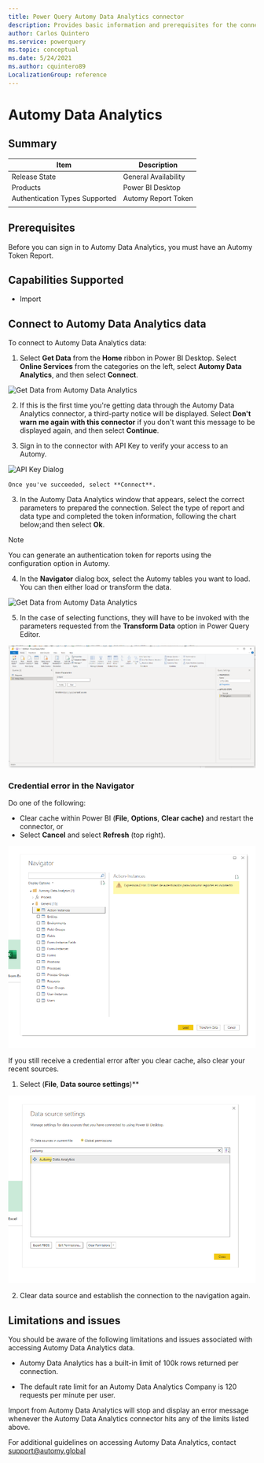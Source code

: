 ```yaml
---
title: Power Query Automy Data Analytics connector
description: Provides basic information and prerequisites for the connector, descriptions of the optional input parameters, and discusses limitations and issues you might encounter.
author: Carlos Quintero
ms.service: powerquery
ms.topic: conceptual
ms.date: 5/24/2021
ms.author: cquintero89
LocalizationGroup: reference
---
```


# Automy Data Analytics
 
## Summary

| Item | Description |
| ---- | ----------- |
| Release State | General Availability |
| Products | Power BI Desktop |
| Authentication Types Supported | Automy Report Token |
| | |
## Prerequisites
Before you can sign in to Automy Data Analytics, you must have an Automy Token Report.

 
## Capabilities Supported
* Import

## Connect to Automy Data Analytics data

To connect to Automy Data Analytics data:

1. Select **Get Data** from the **Home** ribbon in Power BI Desktop. Select **Online Services** from the categories on the left, select **Automy Data Analytics**, and then select **Connect**.

![Get Data from Automy Data Analytics](./media/automy-data-analytics/get-aa-data.png)

2. If this is the first time you're getting data through the Automy Data Analytics connector, a third-party notice will be displayed. Select **Don't warn me again with this connector** if you don't want this message to be displayed again, and then select **Continue**.

3. Sign in to the connector with API Key to verify your access to an Automy. 
  
![API Key Dialog](.media/automy-data-analytics/auth-ada-key.png)
  
    Once you've succeeded, select **Connect**.

3. In the Automy Data Analytics window that appears, select the correct parameters to prepared the connection. Select the type of report and data type and completed the token information, following the chart below;and then select **Ok**.

> [!NOTE]
> You can generate an authentication token for reports using the configuration option in Automy.

4. In the **Navigator** dialog box, select the Automy tables you want to load. You can then either load or transform the data.

![Get Data from Automy Data Analytics](.media/automy-data-analytics/nav-ada-data.png)

5. In the case of selecting functions, they will have to be invoked with the parameters requested from the **Transform Data** option in Power Query Editor.

![Load or transform data](./media/automy-data-analytics/param-ada-function.png)


### Credential error in the Navigator

Do one of the following:
-   Clear cache within Power BI (**File**, **Options**, **Clear cache)** and restart the connector, or
-   Select **Cancel** and select **Refresh** (top right).

![Authentication error](./media/automy-data-analytics/error-ada-token.png)

If you still receive a credential error after you clear cache, also clear your recent sources. 

1. Select (**File**, **Data source settings**)**

![Select Automy sources](./media/automy-data-analytics/datasource-ada-clear.png)

2. Clear data source and establish the connection to the navigation again.


## Limitations and issues

You should be aware of the following limitations and issues associated with accessing Automy Data Analytics data.

* Automy Data Analytics has a built-in limit of 100k rows returned per connection.

* The default rate limit for an Automy Data Analytics Company is 120 requests per minute per user.

Import from Automy Data Analytics will stop and display an error message whenever the Automy Data Analytics connector hits any of the limits listed above.

For additional guidelines on accessing Automy Data Analytics, contact support@automy.global
